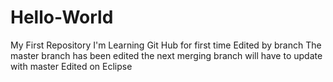 # Hello-World
My First Repository 
I'm Learning Git Hub for first time 
Edited by branch 
The master branch has been edited
the next merging branch will have to update with master
Edited on Eclipse 
